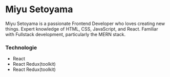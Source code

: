 <h1>Miyu Setoyama</h1>

Miyu Setoyama is a passionate Frontend Developer who loves creating new things. Expert knowledge of HTML, CSS, JavaScript, and React. Familiar with Fullstack development, particularly the MERN stack.

<h3>Technologie</h3>
<ul><li>React</li><li>React Redux(toolkit)</li><li>React Redux(toolkit)</li></ul>

